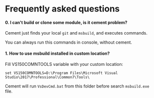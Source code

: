 # Frequently asked questions

#### 0. I can't build or clone some module, is it cement problem?
Cement just finds your local `git` and `msbuild`, and executes commands.

You can always run this commands in console, without cement.

#### 1. How to use msbuild installed in custom location?
Fill VS150COMNTOOLS variable with your custom location:

`set VS150COMNTOOLS=D:\Program Files\Microsoft Visual Studio\2017\Professional\Common7\Tools\`

Cement will run `VsDevCmd.bat` from this folder before search `msbuild.exe` file.
